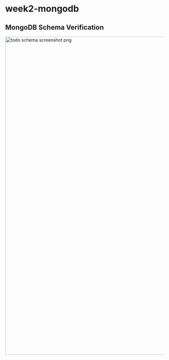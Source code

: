# week2-mongodb

## MongoDB Schema Verification


<img width="1150" height="1012" alt="todo schema screenshot png" src="https://github.com/user-attachments/assets/a137409c-ba4c-4628-b3eb-c310835d7147" />
